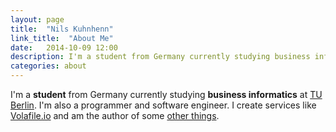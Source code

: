 ```yaml
---
layout: page
title:  "Nils Kuhnhenn"
link_title:  "About Me"
date:   2014-10-09 12:00
description: I'm a student from Germany currently studying business informatics at TU Berlin.
categories: about
---
```


<p class="large">
I'm a <b>student</b> from Germany currently studying <b>business informatics</b> at <a href="http://tu-berlin.de">TU Berlin</a>. I'm also a programmer and software engineer. I create services like <a href="https://volafile.io">Volafile.io</a> and am the author of some <a href="https://github.com/laino">other things</a>.
</p>

